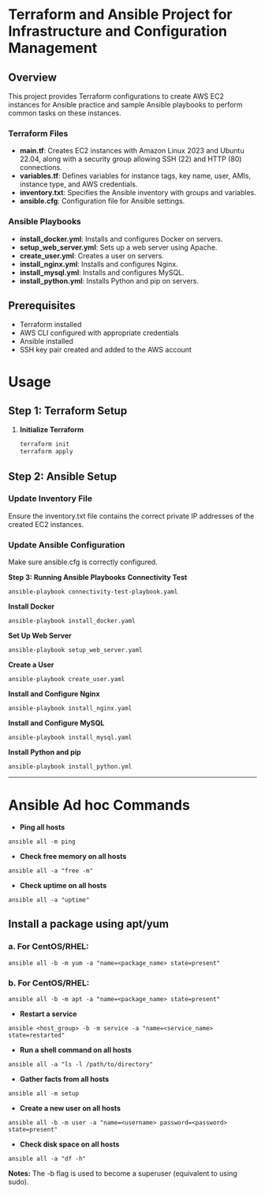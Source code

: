 # Terraform and Ansible Project for Infrastructure and Configuration Management
## Overview

This project provides Terraform configurations to create AWS EC2 instances for Ansible practice and sample Ansible playbooks to perform common tasks on these instances.

### Terraform Files
- **main.tf**: Creates EC2 instances with Amazon Linux 2023 and Ubuntu 22.04, along with a security group allowing SSH (22) and HTTP (80) connections.
- **variables.tf**: Defines variables for instance tags, key name, user, AMIs, instance type, and AWS credentials.
- **inventory.txt**: Specifies the Ansible inventory with groups and variables.
- **ansible.cfg**: Configuration file for Ansible settings.

### Ansible Playbooks
- **install_docker.yml**: Installs and configures Docker on servers.
- **setup_web_server.yml**: Sets up a web server using Apache.
- **create_user.yml**: Creates a user on servers.
- **install_nginx.yml**: Installs and configures Nginx.
- **install_mysql.yml**: Installs and configures MySQL.
- **install_python.yml**: Installs Python and pip on servers.

## Prerequisites
- Terraform installed
- AWS CLI configured with appropriate credentials
- Ansible installed
- SSH key pair created and added to the AWS account

# Usage
## Step 1: Terraform Setup

1. **Initialize Terraform**

   ```bash
   terraform init
   terraform apply

## Step 2: Ansible Setup
### Update Inventory File
Ensure the inventory.txt file contains the correct private IP addresses of the created EC2 instances.

### Update Ansible Configuration
Make sure ansible.cfg is correctly configured.

**Step 3: Running Ansible Playbooks**
**Connectivity Test**
```
ansible-playbook connectivity-test-playbook.yaml
```

**Install Docker**
```
ansible-playbook install_docker.yaml
```

**Set Up Web Server**

```
ansible-playbook setup_web_server.yaml
```

**Create a User**

```
ansible-playbook create_user.yaml
```

**Install and Configure Nginx**

```
ansible-playbook install_nginx.yaml
```

**Install and Configure MySQL**

```
ansible-playbook install_mysql.yaml
```

**Install Python and pip**

```
ansible-playbook install_python.yml
```

************************************************************************************************


# Ansible Ad hoc Commands
- **Ping all hosts**
```
ansible all -m ping
```
- **Check free memory on all hosts**
```
ansible all -a "free -m"
```
- **Check uptime on all hosts**
```
ansible all -a "uptime"
```
## Install a package using apt/yum
### a. For CentOS/RHEL:
```
ansible all -b -m yum -a "name=<package_name> state=present"
```
### b. For CentOS/RHEL:
```
ansible all -b -m apt -a "name=<package_name> state=present"
```
- **Restart a service**
```
ansible <host_group> -b -m service -a "name=<service_name> state=restarted"
```
- **Run a shell command on all hosts**
```
ansible all -a "ls -l /path/to/directory"
```
- **Gather facts from all hosts**
```
ansible all -m setup
```
- **Create a new user on all hosts**
```
ansible all -b -m user -a "name=<username> password=<password> state=present"
```
- **Check disk space on all hosts**
```
ansible all -a "df -h"
```
**Notes:** The -b flag is used to become a superuser (equivalent to using sudo).





